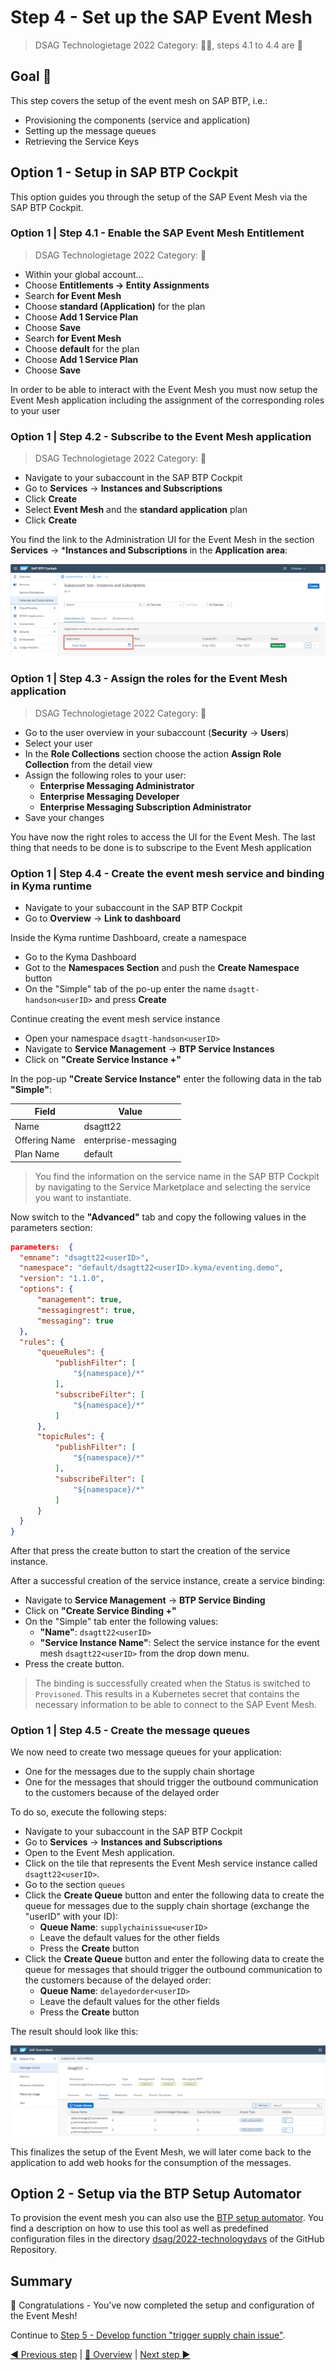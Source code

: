 # Step 4 - Set up the SAP Event Mesh

> DSAG Technologietage 2022 Category: 👨‍🔧, steps 4.1 to 4.4 are 👀

## Goal 🎯

This step covers the setup of the event mesh on SAP BTP, i.e.:

- Provisioning the components (service and application)
- Setting up the message queues
- Retrieving the Service Keys

## Option 1 - Setup in SAP BTP Cockpit

This option guides you through the setup of the SAP Event Mesh via the SAP BTP Cockpit.

### Option 1 | Step 4.1 - Enable the SAP Event Mesh Entitlement
> DSAG Technologietage 2022 Category: 👀

- Within your global account…
- Choose **Entitlements -> Entity Assignments**
- Search **for Event Mesh**
- Choose **standard (Application)** for the plan
- Choose **Add 1 Service Plan**
- Choose **Save**
- Search **for Event Mesh**
- Choose **default** for the plan
- Choose **Add 1 Service Plan**
- Choose **Save**

In order to be able to interact with the Event Mesh you must now setup the Event Mesh application including the assignment of the corresponding roles to your user

### Option 1 | Step 4.2 - Subscribe to the Event Mesh application
> DSAG Technologietage 2022 Category: 👀

- Navigate to your subaccount in the SAP BTP Cockpit
- Go to **Services** -> **Instances and Subscriptions**
- Click **Create**
- Select **Event Mesh** and the **standard application** plan
- Click **Create**

You find the link to the Administration UI for the Event Mesh in the section **Services** -> ***Instances and Subscriptions** in the **Application area**:

![Event Mesh - Link to UI](../pics/step4_Link_to_Event_Mesh.png)

### Option 1 | Step 4.3 - Assign the roles for the Event Mesh application
> DSAG Technologietage 2022 Category: 👀

- Go to the user overview in your subaccount (**Security** -> **Users**)
- Select your user
- In the **Role Collections** section choose the action **Assign Role Collection** from the detail view
- Assign the following roles to your user:
  - **Enterprise Messaging Administrator**
  - **Enterprise Messaging Developer**
  - **Enterprise Messaging Subscription Administrator**
- Save your changes

You have now the right roles to access the UI for the Event Mesh. The last thing that needs to be done is to subscripe to the Event Mesh application

### Option 1 | Step 4.4 - Create the event mesh service and binding in Kyma runtime

- Navigate to your subaccount in the SAP BTP Cockpit
- Go to **Overview** -> **Link to dashboard**

Inside the Kyma runtime Dashboard, create a namespace

- Go to the Kyma Dashboard
- Got to the **Namespaces Section** and push the **Create Namespace** button
- On the "Simple" tab of the po-up enter the name `dsagtt-handson<userID>` and press **Create**

Continue creating the event mesh service instance

- Open your namespace `dsagtt-handson<userID>`
- Navigate to **Service Management** -> **BTP Service Instances**
- Click on **"Create Service Instance +"**

In the pop-up **"Create Service Instance"** enter the following data in the tab **"Simple"**:

| Field         | Value
| ---           | ---
| Name          | dsagtt22<userID>
| Offering Name | enterprise-messaging
| Plan Name     | default

> You find the information on the service name in the SAP BTP Cockpit by navigating to the Service Marketplace and selecting the service you want to instantiate.

Now switch to the **"Advanced"** tab and copy the following values in the parameters section:

  ```JSON
  parameters:  {
    "emname": "dsagtt22<userID>",
    "namespace": "default/dsagtt22<userID>.kyma/eventing.demo",
    "version": "1.1.0",
    "options": {
        "management": true,
        "messagingrest": true,
        "messaging": true
    },
    "rules": {
        "queueRules": {
            "publishFilter": [
                "${namespace}/*"
            ],
            "subscribeFilter": [
                "${namespace}/*"
            ]
        },
        "topicRules": {
            "publishFilter": [
                "${namespace}/*"
            ],
            "subscribeFilter": [
                "${namespace}/*"
            ]
        }
    }
  }
  ```

After that press the create button to start the creation of the service instance.

After a successful creation of the service instance, create a service binding:

- Navigate to **Service Management** -> **BTP Service Binding**
- Click on **"Create Service Binding +"**
- On the "Simple" tab enter the following values:
  - **"Name"**: `dsagtt22<userID>`
  - **"Service Instance Name"**: Select the service instance for the event mesh `dsagtt22<userID>` from the drop down menu.
- Press the create button.  

> The binding is successfully created when the Status is switched to `Provisoned`. This results in a Kubernetes secret that contains the necessary information to be able to connect to the SAP Event Mesh.

### Option 1 | Step 4.5 - Create the message queues

We now need to create two message queues for your application:

- One for the messages due to the supply chain shortage
- One for the messages that should trigger the outbound communication to the customers because of the delayed order

To do so, execute the following steps:

- Navigate to your subaccount in the SAP BTP Cockpit
- Go to **Services** -> **Instances and Subscriptions**
- Open to the Event Mesh application.
- Click on the tile that represents the Event Mesh service instance called `dsagtt22<userID>`.
- Go to the section `queues`
- Click the **Create Queue** button and enter the following data to create the queue for messages due to the supply chain shortage (exchange the "userID" with your ID):
  - **Queue Name**: `supplychainissue<userID>`
  - Leave the default values for the other fields
  - Press the **Create** button
- Click the **Create Queue** button and enter the following data to create the queue for messages that should trigger the outbound communication to the customers because of the delayed order:
  - **Queue Name**: `delayedorder<userID>`
  - Leave the default values for the other fields
  - Press the **Create** button

The result should look like this:

![Event Mesh Queue Setup](../pics/step4_Event_Mesh_Queues.png)

This finalizes the setup of the Event Mesh, we will later come back to the application to add web hooks for the consumption of the messages. 

## Option 2 - Setup via the BTP Setup Automator

To provision the event mesh you can also use the [BTP setup automator](https://github.com/SAP-samples/btp-setup-automator). You find a description on how to use this tool as well as predefined configuration files in the directory [dsag/2022-technologydays](https://github.com/SAP-samples/btp-setup-automator/tree/main/usecases/other/dsag/2022-technologydays) of the GitHub Repository.

## Summary

🎉 Congratulations - You've now completed the setup and configuration of the Event Mesh!

Continue to [Step 5 - Develop function "trigger supply chain issue"](step5.md).

[◀ Previous step](step3.md) | [🔼 Overview](../README.md) | [Next step ▶](step5.md)
